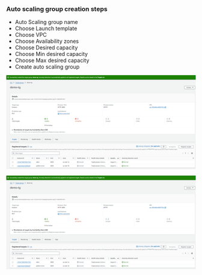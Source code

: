 ### Auto scaling group creation steps
- Auto Scaling group name
- Choose Launch template
- Choose VPC
- Choose Availability zones
- Choose Desired capacity
- Choose Min desired capacity
- Choose Max desired capacity
- Create auto scaling group

![alt text](image-3.png)

![alt text](image-4.png)

